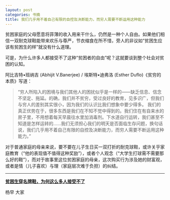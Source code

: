 ```yaml
---
layout: post
categories: 书摘
title: 我们几乎用不着自己有限的自控及决断能力，而穷人需要不断运用这种能力
---
```


贫困家庭的父母愿意将菲薄的收入用来干什么，仍然是一种个人自由。如果他们相信一双耐克球鞋能带来欢乐与尊严，节衣缩食在所不惜，旁人的非议如“贫困生应该有贫困生的样”就没有什么道理。

可是，为什么许多人都接受不了这种“贫困者的自由”呢？这就要谈到整个社会对贫困的认知。

阿比吉特•班纳吉 (Abhijit V.Banerjee) / 埃斯特•迪弗洛 (Esther Duflo)《贫穷的本质》写道：

>“穷人所陷入的困境与我们其他人的困扰似乎是一样的——缺乏信息、信念不坚定、拖延。的确，我们并不贫穷，受过良好的教育，见多识广，但我们与穷人的差别其实很小，因为我们的认识比我们想象中要少得多。 我们的真正优势在于，很多东西是我们在不知不觉中得到的。我们住在有自来水的房子里，不用想着每天早晨往水里加消毒剂。下水道自行运转，我们甚至不知道是怎样运转的……我们无须担心我们的明天是否面临生存问题，换句话说，我们几乎用不着自己有限的自控及决断能力，而穷人需要不断运用这种能力。”

对于普通家庭的母亲来说，要不要在儿子生日买一双打折的耐克球鞋，或许关乎家庭教育（“他的表现值不值得这种奖励”），或者个人观念（“大学生打球需不需要那么好的鞋”），而对于故事里这位贫困家庭的母亲，这次购买行为涉及她的财富观，或者是情（儿子喜欢）与理（家庭层次难于负担）的纠结。

---

**[贫困生穿名牌鞋，为何这么多人接受不了](https://mp.weixin.qq.com/s/u7xORvlOovQ-Chd-VMe3XQ)**

杨早 大家